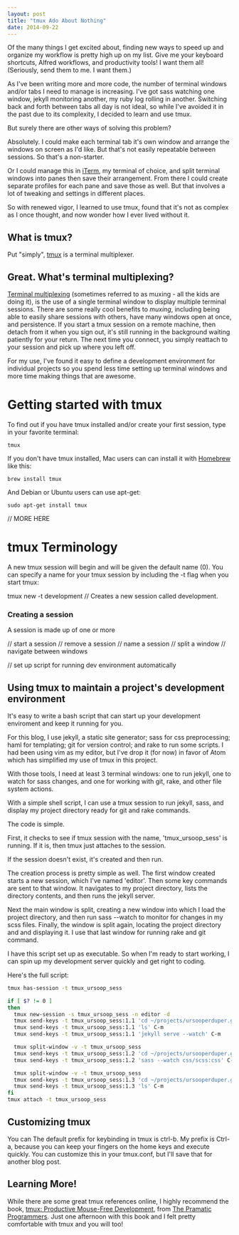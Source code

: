 ```yaml
---
layout: post
title: "tmux Ado About Nothing"
date: 2014-09-22
---
```


Of the many things I get excited about, finding new ways to speed up and organize my workflow is pretty high up on my list. Give me your keyboard shortcuts, Alfred workflows, and productivity tools! I want them all! (Seriously, send them to me. I want them.)

As I've been writing more and more code, the number of terminal windows and/or tabs I need to manage is increasing. I've got sass watching one window, jekyll monitoring another, my ruby log rolling in another. Switching back and forth between tabs all day is not ideal, so while I've avoided it in the past due to its complexity, I decided to learn and use tmux.

But surely there are other ways of solving this problem?

Absolutely. I could make each terminal tab it's own window and arrange the windows on screen as I'd like. But that's not easily repeatable between sessions. So that's a non-starter.

Or I could manage this in [iTerm](http://iterm2.com/), my terminal of choice, and split terminal windows into panes then save their arrangement. From there I could create separate profiles for each pane and save those as well. But that involves a lot of tweaking and settings in different places.

So with renewed vigor, I learned to use tmux, found that it's not as complex as I once thought, and now wonder how I ever lived without it.

## What is tmux?

Put "simply", [tmux](http://tmux.sourceforge.net/) is a terminal multiplexer.

## Great. What's terminal multiplexing?

[Terminal multiplexing](https://en.wikipedia.org/wiki/Terminal_multiplexer) (sometimes referred to as muxing - all the kids are doing it), is the use of a single terminal window to display multiple terminal sessions. There are some really cool benefits to *muxing*, including being able to easily share sessions with others, have many windows open at once, and persistence. If you start a tmux session on a remote machine, then detach from it when you sign out, it's still running in the background waiting patiently for your return. The next time you connect, you simply reattach to your session and pick up where you left off.

For my use, I've found it easy to define a development environment for individual projects so you spend less time setting up terminal windows and more time making things that are awesome.

# Getting started with tmux

To find out if you have tmux installed and/or create your first session, type in your favorite terminal:

`tmux`

If you don't have tmux installed, Mac users can  can install it with [Homebrew](http://brew.sh/) like this:

`brew install tmux`

And Debian or Ubuntu users can use apt-get:

`sudo apt-get install tmux`


// MORE HERE

# tmux Terminology

A new tmux session will begin and will be given the default name (0). You can specify a name for your tmux session by including the -t flag when you start tmux:

tmux new -t development // Creates a new session called development.

### Creating a session

A session is made up of one or more

// start a session
// remove a session
// name a session
// split a window
// navigate between windows

// set up script for running dev environment automatically

## Using tmux to maintain a project's development environment

It's easy to write a bash script that can start up your development enviroment and keep it running for you.

For this blog, I use jekyll, a static site generator; sass for css preprocessing; haml for templating; git for version control; and rake to run some scripts. I had been using vim as my editor, but I've drop it (for now) in favor of Atom which has simplified my use of tmux in this project.

With those tools, I need at least 3 terminal windows: one to run jekyll, one to watch for sass changes, and one for working with git, rake, and other file system actions.

With a simple shell script, I can use a tmux session to run jekyll, sass, and display my project directory ready for git and rake commands.

The code is simple.

First, it checks to see if tmux session with the name, 'tmux_ursoop_sess' is running. If it is, then tmux just attaches to the session.

If the session doesn't exist, it's created and then run.

The creation process is pretty simple as well. The first window created starts a new session, which I've named 'editor'. Then some key commands are sent to that window. It navigates to my project directory,  lists the directory contents, and then runs the jekyll server.

Next the main window is split, creating a new window into which I load the project directory, and then run sass --watch to monitor for changes in my scss files. Finally, the window is split again, locating the project directory and and displaying it. I use that last window for running rake and git command.

I have this script set up as executable. So when I'm ready to start working, I can spin up my development server quickly and get right to coding.

Here's the full script:

```sh
tmux has-session -t tmux_ursoop_sess

if [ $? != 0 ]
then
  tmux new-session -s tmux_ursoop_sess -n editor -d
  tmux send-keys -t tmux_ursoop_sess:1.1 'cd ~/projects/ursooperduper.github.io' C-m
  tmux send-keys -t tmux_ursoop_sess:1.1 'ls' C-m
  tmux send-keys -t tmux_ursoop_sess:1.1 'jekyll serve --watch' C-m

  tmux split-window -v -t tmux_ursoop_sess
  tmux send-keys -t tmux_ursoop_sess:1.2 'cd ~/projects/ursooperduper.github.io' C-m
  tmux send-keys -t tmux_ursoop_sess:1.2 'sass --watch css/scss:css' C-m

  tmux split-window -v -t tmux_ursoop_sess
  tmux send-keys -t tmux_ursoop_sess:1.3 'cd ~/projects/ursooperduper.github.io' C-m
  tmux send-keys -t tmux_ursoop_sess:1.3 'ls' C-m
fi
tmux attach -t tmux_ursoop_sess
```
## Customizing tmux

You can
The default prefix for keybinding in tmux is ctrl-b. My prefix is Ctrl-a, because you can keep your fingers on the home keys and execute quickly. You can customize this in your tmux.conf, but I'll save that for another blog post.

## Learning More!

While there are some great tmux references online, I highly recommend the book, [tmux: Productive Mouse-Free Development](https://pragprog.com/book/bhtmux/tmux), from [The Pramatic Programmers](https://pragprog.com/). Just one afternoon with this book and I felt pretty comfortable with tmux and you will too!
